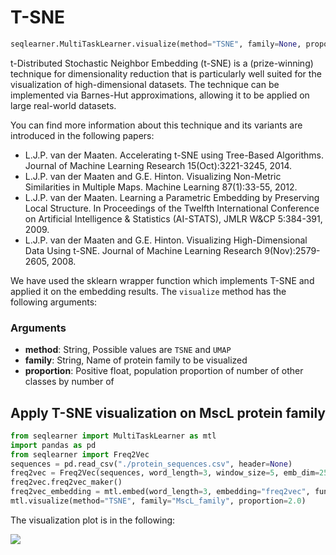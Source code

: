 # T-SNE
```python
seqlearner.MultiTaskLearner.visualize(method="TSNE", family=None, proportion=1.5)
```
t-Distributed Stochastic Neighbor Embedding (t-SNE) is a (prize-winning) technique for dimensionality reduction that is particularly well suited for the visualization of high-dimensional datasets. 
The technique can be implemented via Barnes-Hut approximations, allowing it to be applied on large real-world datasets. 

You can find more information about this technique and its variants are introduced in the following papers:
- L.J.P. van der Maaten. Accelerating t-SNE using Tree-Based Algorithms. Journal of Machine Learning Research 15(Oct):3221-3245, 2014.
- L.J.P. van der Maaten and G.E. Hinton. Visualizing Non-Metric Similarities in Multiple Maps. Machine Learning 87(1):33-55, 2012. 
- L.J.P. van der Maaten. Learning a Parametric Embedding by Preserving Local Structure. In Proceedings of the Twelfth International Conference on Artificial Intelligence & Statistics (AI-STATS), JMLR W&CP 5:384-391, 2009.
- L.J.P. van der Maaten and G.E. Hinton. Visualizing High-Dimensional Data Using t-SNE. Journal of Machine Learning Research 9(Nov):2579-2605, 2008.

We have used the sklearn wrapper function which implements T-SNE and applied it on the embedding results.
The `visualize` method has the following arguments:
### Arguments
- __method__: String, Possible values are `TSNE` and `UMAP`
- __family__: String, Name of protein family to be visualized
- __proportion__: Positive float, population proportion of number of other classes by number of 

## Apply T-SNE visualization on  MscL protein family
```python
from seqlearner import MultiTaskLearner as mtl
import pandas as pd
from seqlearner import Freq2Vec
sequences = pd.read_csv("./protein_sequences.csv", header=None)
freq2vec = Freq2Vec(sequences, word_length=3, window_size=5, emb_dim=25, loss="mean_squared_error", epochs=250)
freq2vec.freq2vec_maker()
freq2vec_embedding = mtl.embed(word_length=3, embedding="freq2vec", func="sum", emb_dim=25, gamma=0.1, epochs=100)
mtl.visualize(method="TSNE", family="MscL_family", proportion=2.0)
```
The visualization plot is in the following:

![](MscL_family_TSNE.png)
